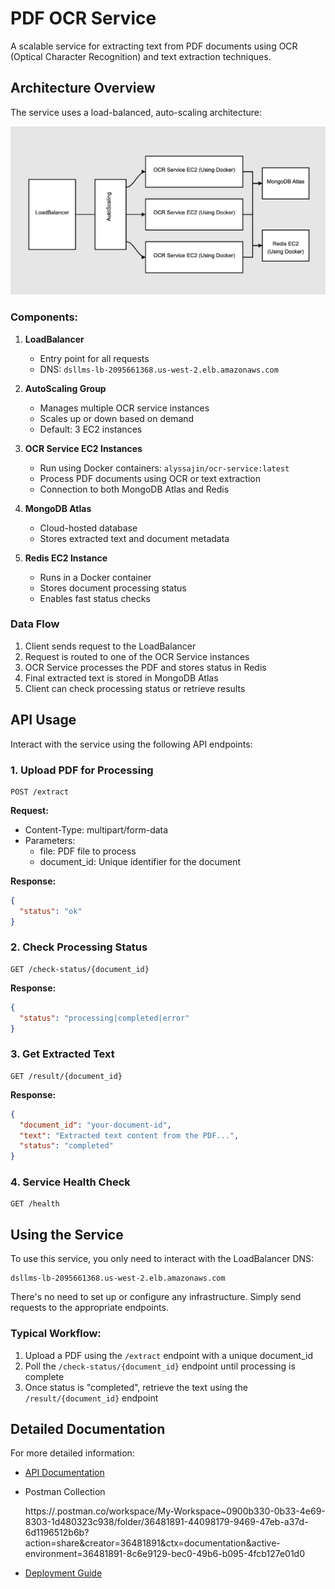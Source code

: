 # PDF OCR Service

A scalable service for extracting text from PDF documents using OCR (Optical Character Recognition) and text extraction techniques.

## Architecture Overview

The service uses a load-balanced, auto-scaling architecture:

![alt text](image.png)

### Components:

1. **LoadBalancer**
   - Entry point for all requests
   - DNS: `dsllms-lb-2095661368.us-west-2.elb.amazonaws.com`

2. **AutoScaling Group**
   - Manages multiple OCR service instances
   - Scales up or down based on demand
   - Default: 3 EC2 instances

3. **OCR Service EC2 Instances**
   - Run using Docker containers: `alyssajin/ocr-service:latest`
   - Process PDF documents using OCR or text extraction
   - Connection to both MongoDB Atlas and Redis

4. **MongoDB Atlas**
   - Cloud-hosted database
   - Stores extracted text and document metadata

5. **Redis EC2 Instance**
   - Runs in a Docker container
   - Stores document processing status
   - Enables fast status checks

### Data Flow

1. Client sends request to the LoadBalancer
2. Request is routed to one of the OCR Service instances
3. OCR Service processes the PDF and stores status in Redis
4. Final extracted text is stored in MongoDB Atlas
5. Client can check processing status or retrieve results

## API Usage

Interact with the service using the following API endpoints:

### 1. Upload PDF for Processing

```
POST /extract
```

**Request:**
- Content-Type: multipart/form-data
- Parameters:
  - file: PDF file to process
  - document_id: Unique identifier for the document

**Response:**
```json
{
  "status": "ok"
}
```

### 2. Check Processing Status

```
GET /check-status/{document_id}
```

**Response:**
```json
{
  "status": "processing|completed|error"
}
```

### 3. Get Extracted Text

```
GET /result/{document_id}
```

**Response:**
```json
{
  "document_id": "your-document-id",
  "text": "Extracted text content from the PDF...",
  "status": "completed"
}
```

### 4. Service Health Check

```
GET /health
```

## Using the Service

To use this service, you only need to interact with the LoadBalancer DNS:
```
dsllms-lb-2095661368.us-west-2.elb.amazonaws.com
```

There's no need to set up or configure any infrastructure. Simply send requests to the appropriate endpoints.

### Typical Workflow:

1. Upload a PDF using the `/extract` endpoint with a unique document_id
2. Poll the `/check-status/{document_id}` endpoint until processing is complete
3. Once status is "completed", retrieve the text using the `/result/{document_id}` endpoint

## Detailed Documentation

For more detailed information:
- [API Documentation](API.md)
- Postman Collection

    https://.postman.co/workspace/My-Workspace~0900b330-0b33-4e69-8303-1d480323c938/folder/36481891-44098179-9469-47eb-a37d-6d1196512b6b?action=share&creator=36481891&ctx=documentation&active-environment=36481891-8c6e9129-bec0-49b6-b095-4fcb127e01d0
- [Deployment Guide](services/ocr_service_deploy/DEPLOYMENT.md)
